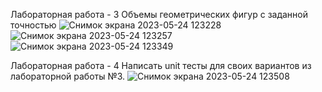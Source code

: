 Лабораторная работа - 3
Объемы геометрических фигур с заданной точностью
![Снимок экрана 2023-05-24 123228](https://github.com/mshver/flask-and-unittest/assets/124805241/74445ea1-c51a-444c-8940-4727891c396d)
![Снимок экрана 2023-05-24 123257](https://github.com/mshver/flask-and-unittest/assets/124805241/80dc6acb-99a0-4bdb-a807-0ef9717dfdda)
![Снимок экрана 2023-05-24 123349](https://github.com/mshver/flask-and-unittest/assets/124805241/ab0c7f33-5b30-4783-9f06-4b530ee79e1a)

Лабораторная работа - 4
Написать unit тесты для своих вариантов из лабораторной работы №3.
![Снимок экрана 2023-05-24 123508](https://github.com/mshver/flask-and-unittest/assets/124805241/85c87800-1ad2-4dc0-8c11-fca8bd94f874)
